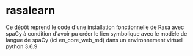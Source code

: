 # rasalearn

Ce dépôt reprend le code d'une installation fonctionnelle de Rasa avec spaCy à condition d'avoir pu créer le lien symbolique avec le modèle de langue de spaCy (ici en_core_web_md) dans un environnement virtuel python 3.6.9
